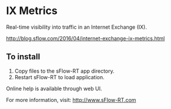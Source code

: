 # IX Metrics

Real-time visibility into traffic in an Internet Exchange (IX).

http://blog.sflow.com/2016/04/internet-exchange-ix-metrics.html

## To install

1. Copy files to the sFlow-RT app directory.
2. Restart sFlow-RT to load application.

Online help is available through web UI.

For more information, visit:
http://www.sFlow-RT.com
